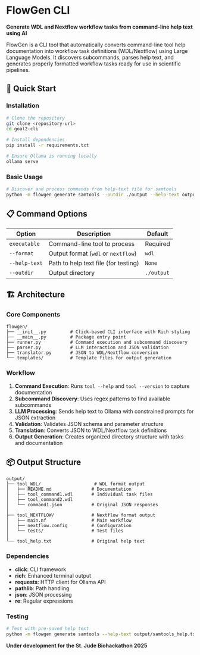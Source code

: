 # FlowGen CLI

**Generate WDL and Nextflow workflow tasks from command-line help text using AI**

FlowGen is a CLI tool that automatically converts command-line tool help documentation into workflow task definitions (WDL/Nextflow) using Large Language Models. It discovers subcommands, parses help text, and generates properly formatted workflow tasks ready for use in scientific pipelines.

## 🚀 Quick Start

### Installation

```bash
# Clone the repository
git clone <repository-url>
cd goal2-cli

# Install dependencies
pip install -r requirements.txt

# Ensure Ollama is running locally
ollama serve
```

### Basic Usage

```bash
# Discover and process commands from help-text file for samtools
python -m flowgen generate samtools --outdir ./output --help-text output/samtools_help.txt
```

## 📋 Command Options

| Option | Description | Default |
|--------|-------------|---------|
| `executable` | Command-line tool to process | Required |
| `--format` | Output format (`wdl` or `nextflow`) | `wdl` |
| `--help-text` | Path to help text file (for testing) | `None` |
| `--outdir` | Output directory | `./output` |

## 🏗️ Architecture

### Core Components

```
flowgen/
├── __init__.py         # Click-based CLI interface with Rich styling
├── __main__.py         # Package entry point
├── runner.py           # Command execution and subcommand discovery
├── parser.py           # LLM interaction and JSON validation
├── translator.py       # JSON to WDL/Nextflow conversion
└── templates/          # Template files for output generation
```

### Workflow

1. **Command Execution**: Runs `tool --help` and `tool --version` to capture documentation
2. **Subcommand Discovery**: Uses regex patterns to find available subcommands
3. **LLM Processing**: Sends help text to Ollama with constrained prompts for JSON extraction
4. **Validation**: Validates JSON schema and parameter structure
5. **Translation**: Converts JSON to WDL/Nextflow task definitions
6. **Output Generation**: Creates organized directory structure with tasks and documentation

## 📦 Output Structure

```
output/
├── tool_WDL/                    # WDL format output
│   ├── README.md               # Documentation
│   ├── tool_command1.wdl       # Individual task files
│   ├── tool_command2.wdl
│   └── command1.json           # Original JSON responses
│
├── tool_NEXTFLOW/              # Nextflow format output
│   ├── main.nf                 # Main workflow
│   ├── nextflow.config         # Configuration
│   └── tests/                  # Test files
│
└── tool_help.txt               # Original help text
```

### Dependencies

- **click**: CLI framework
- **rich**: Enhanced terminal output
- **requests**: HTTP client for Ollama API
- **pathlib**: Path handling
- **json**: JSON processing
- **re**: Regular expressions

### Testing

```bash
# Test with pre-saved help text
python -m flowgen generate samtools --help-text output/samtools_help.txt
```

**Under development for the St. Jude Biohackathon 2025**
